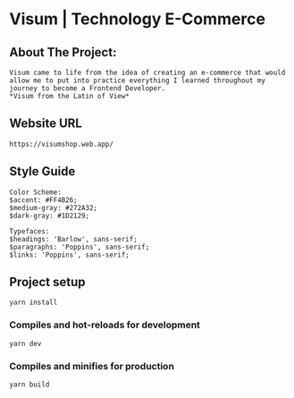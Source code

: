 # Visum | Technology E-Commerce

## About The Project:

```
Visum came to life from the idea of ​​creating an e-commerce that would allow me to put into practice everything I learned throughout my journey to become a Frontend Developer.
*Visum from the Latin of View*
```

## Website URL

```
https://visumshop.web.app/
```

## Style Guide

```
Color Scheme:
$accent: #FF4B26;
$medium-gray: #272A32;
$dark-gray: #1D2129;

Typefaces:
$headings: 'Barlow', sans-serif;
$paragraphs: 'Poppins', sans-serif;
$links: 'Poppins', sans-serif;

```

## Project setup

```
yarn install
```

### Compiles and hot-reloads for development

```
yarn dev
```

### Compiles and minifies for production

```
yarn build
```
